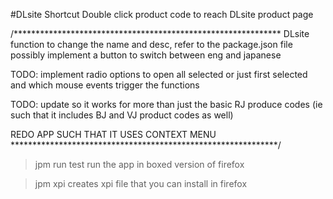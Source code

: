 #DLsite Shortcut
Double click product code to reach DLsite product page

/*************************************************************
DLsite function
to change the name and desc, refer to the package.json file
possibly implement a button to switch between eng and japanese

TODO: implement radio options to open all selected or just first selected and which mouse events trigger the functions

TODO: update so it works for more than just the basic RJ produce codes (ie such that it includes BJ and VJ product codes as well)

REDO APP SUCH THAT IT USES CONTEXT MENU
*************************************************************/

>jpm run
test run the app in boxed version of firefox

>jpm xpi 
creates xpi file that you can install in firefox